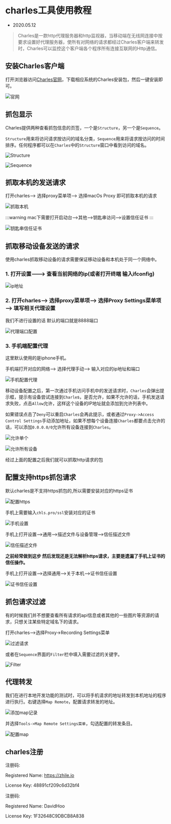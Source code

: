 # charles工具使用教程

- 2020.05.12

> Charles是一款http代理服务器和http监视器，当移动端在无线网连接中按要求设置好代理服务器，使所有对网络的请求都经过Charles客户端来转发时，Charles可以监控这个客户端各个程序所有连接互联网的Http通信。

## 安装Charles客户端

打开浏览器访问[Charles官网](https://www.charlesproxy.com/)，下载相应系统的Charles安装包，然后一键安装即可。

![官网](https://img-blog.csdnimg.cn/20200512184541621.png?x-oss-process=image/watermark,type_ZmFuZ3poZW5naGVpdGk,shadow_10,text_aHR0cHM6Ly9ibG9nLmNzZG4ubmV0L3hqbDI3MTMxNA==,size_16,color_FFFFFF,t_70)

## 抓包显示

Charles提供两种查看抓包信息的页签，一个是`Structure`，另一个是`Sequence`。

`Structure`用来将访问请求按访问的域名分类，`Sequence`用来将请求按访问的时间排序。任何程序都可以在`Charles`中的`Structure`窗口中看到访问的域名。

![Structure](https://img-blog.csdnimg.cn/20200512185623492.png?x-oss-process=image/watermark,type_ZmFuZ3poZW5naGVpdGk,shadow_10,text_aHR0cHM6Ly9ibG9nLmNzZG4ubmV0L3hqbDI3MTMxNA==,size_16,color_FFFFFF,t_70)

![Sequence](https://img-blog.csdnimg.cn/20200512185824825.png?x-oss-process=image/watermark,type_ZmFuZ3poZW5naGVpdGk,shadow_10,text_aHR0cHM6Ly9ibG9nLmNzZG4ubmV0L3hqbDI3MTMxNA==,size_16,color_FFFFFF,t_70)

## 抓取本机的发送请求

打开charles——> 选择proxy菜单项——> 选择macOs Proxy  即可抓取本机的请求

![抓取本机](https://img-blog.csdnimg.cn/20200512190706796.png?x-oss-process=image/watermark,type_ZmFuZ3poZW5naGVpdGk,shadow_10,text_aHR0cHM6Ly9ibG9nLmNzZG4ubmV0L3hqbDI3MTMxNA==,size_16,color_FFFFFF,t_70)

:::warning
mac下需要打开启动台——>其他——>钥匙串访问——>设置信任证书
:::

![钥匙串信任证书](https://img-blog.csdnimg.cn/20200512215436571.png?x-oss-process=image/watermark,type_ZmFuZ3poZW5naGVpdGk,shadow_10,text_aHR0cHM6Ly9ibG9nLmNzZG4ubmV0L3hqbDI3MTMxNA==,size_16,color_FFFFFF,t_70)

## 抓取移动设备发送的请求

使用charles抓取移动设备的请求需要保证移动设备和本机处于同一个网络中。

### 1. 打开设置———> 查看当前网络的ip(或者打开终端 输入ifconfig)

![ip地址](https://img-blog.csdnimg.cn/20200512191430855.png?x-oss-process=image/watermark,type_ZmFuZ3poZW5naGVpdGk,shadow_10,text_aHR0cHM6Ly9ibG9nLmNzZG4ubmV0L3hqbDI3MTMxNA==,size_16,color_FFFFFF,t_70)

### 2. 打开charles——> 选择proxy菜单项——> 选择Proxy Settings菜单项——> 填写相关代理设置

我们不进行设置的话 默认的端口就是8888端口

![代理端口配置](https://img-blog.csdnimg.cn/20200512192127130.png?x-oss-process=image/watermark,type_ZmFuZ3poZW5naGVpdGk,shadow_10,text_aHR0cHM6Ly9ibG9nLmNzZG4ubmV0L3hqbDI3MTMxNA==,size_16,color_FFFFFF,t_70)

### 3. 手机端配置代理

这里默认使用的是iphone手机。

手机端打开对应的网络——> 选择代理手动——> 输入对应的ip地址和端口

![手机配置代理](https://img-blog.csdnimg.cn/20200512193934344.png?x-oss-process=image/watermark,type_ZmFuZ3poZW5naGVpdGk,shadow_10,text_aHR0cHM6Ly9ibG9nLmNzZG4ubmV0L3hqbDI3MTMxNA==,size_16,color_FFFFFF,t_70)


移动设备配置之后，第一次通过手机访问手机中的发送请求时，`Charles`会弹出提示框，提示有设备尝试连接到`Charle`s，是否允许，如果不允许的话，手机发送请求失败，点击`Allow`允许，这样这个设备的IP地址就会添加到允许列表中。

如果错误点击了`Deny`可以重启`Charles`会再此提示，或者通过`Proxy->Access Control Settings`手动添加地址，如果不想每个设备连接`Charles`都要点击允许的话，可以添加`0.0.0.0/0`允许所有设备连接到`Charles`。

![允许单个](https://img-blog.csdnimg.cn/20200512194941719.png?x-oss-process=image/watermark,type_ZmFuZ3poZW5naGVpdGk,shadow_10,text_aHR0cHM6Ly9ibG9nLmNzZG4ubmV0L3hqbDI3MTMxNA==,size_16,color_FFFFFF,t_70)

![允许所有设备](https://img-blog.csdnimg.cn/20200512194802419.png?x-oss-process=image/watermark,type_ZmFuZ3poZW5naGVpdGk,shadow_10,text_aHR0cHM6Ly9ibG9nLmNzZG4ubmV0L3hqbDI3MTMxNA==,size_16,color_FFFFFF,t_70)


经过上面的配置之后我们就可以抓取http请求的包

## 配置支持https抓包请求

默认charles是不支持https抓包的,所以需要安装对应的https证书

![配置https](https://img-blog.csdnimg.cn/20200512195329755.png?x-oss-process=image/watermark,type_ZmFuZ3poZW5naGVpdGk,shadow_10,text_aHR0cHM6Ly9ibG9nLmNzZG4ubmV0L3hqbDI3MTMxNA==,size_16,color_FFFFFF,t_70)

手机上需要输入`chls.pro/ssl`安装对应的证书

![手机设置](https://img-blog.csdnimg.cn/20200512201215545.png?x-oss-process=image/watermark,type_ZmFuZ3poZW5naGVpdGk,shadow_10,text_aHR0cHM6Ly9ibG9nLmNzZG4ubmV0L3hqbDI3MTMxNA==,size_16,color_FFFFFF,t_70)

手机上打开设置——>通用——>描述文件与设备管理——>信任描述文件

![信任描述文件](https://img-blog.csdnimg.cn/20200512203904879.png?x-oss-process=image/watermark,type_ZmFuZ3poZW5naGVpdGk,shadow_10,text_aHR0cHM6Ly9ibG9nLmNzZG4ubmV0L3hqbDI3MTMxNA==,size_16,color_FFFFFF,t_70)

**之前经常做到这步 然后发现还是无法解析https请求，主要是遗漏了手机上证书的信任操作。**

手机上打开设置——>选择通用——>关于本机——>证书信任设置

![证书信任设置](https://img-blog.csdnimg.cn/20200512211411459.png?x-oss-process=image/watermark,type_ZmFuZ3poZW5naGVpdGk,shadow_10,text_aHR0cHM6Ly9ibG9nLmNzZG4ubmV0L3hqbDI3MTMxNA==,size_16,color_FFFFFF,t_70)

## 抓包请求过滤

有的时候我们并不想要查看所有请求的api信息或者其他的一些图片等资源的请求，只想关注某些特定域名下的请求。


打开charles——>选择Proxy->Recording Settings菜单

![过滤请求](https://img-blog.csdnimg.cn/20200512213248469.png?x-oss-process=image/watermark,type_ZmFuZ3poZW5naGVpdGk,shadow_10,text_aHR0cHM6Ly9ibG9nLmNzZG4ubmV0L3hqbDI3MTMxNA==,size_16,color_FFFFFF,t_70)


或者在`Sequence`界面的`Filter`栏中填入需要过滤的关键字。

![Filter](https://img-blog.csdnimg.cn/20200512214124266.png?x-oss-process=image/watermark,type_ZmFuZ3poZW5naGVpdGk,shadow_10,text_aHR0cHM6Ly9ibG9nLmNzZG4ubmV0L3hqbDI3MTMxNA==,size_16,color_FFFFFF,t_70)

## 代理转发

我们在进行本地开发功能的测试时，可以将手机请求的地址转发到本机地址的程序进行执行。右键选择`Map Remote`，配置请求转发的地址。

![添加map记录](https://img-blog.csdnimg.cn/20200512214528901.png?x-oss-process=image/watermark,type_ZmFuZ3poZW5naGVpdGk,shadow_10,text_aHR0cHM6Ly9ibG9nLmNzZG4ubmV0L3hqbDI3MTMxNA==,size_16,color_FFFFFF,t_70)


并选择`Tools->Map Remote Settings菜单`，勾选配置的转发条目。

![配置map](https://img-blog.csdnimg.cn/20200512214542105.png?x-oss-process=image/watermark,type_ZmFuZ3poZW5naGVpdGk,shadow_10,text_aHR0cHM6Ly9ibG9nLmNzZG4ubmV0L3hqbDI3MTMxNA==,size_16,color_FFFFFF,t_70)

## charles注册

注册码:

Registered Name: https://zhile.io

License Key: 48891cf209c6d32bf4

注册码:

Registered Name: DavidHoo

License Key: 1F32648C9DBCB8A838
